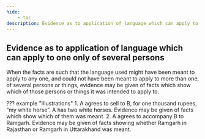 ```yaml
---
hide:
    - toc
description: Evidence as to application of language which can apply to one only of several persons
---
```


## Evidence as to application of language which can apply to one only of several persons

When the facts are such that the language used might have been meant to apply to any one, and could not have been meant to apply to more than one, of several persons or things, evidence may be given of facts which show which of those persons or things it was intended to apply to.


??? example "Illustrations"
    1. A agrees to sell to B, for one thousand rupees, “my white horse”. A has two white horses. Evidence may be given of facts which show which of them was meant.
    2. A agrees to accompany B to Ramgarh. Evidence may be given of facts showing whether Ramgarh in Rajasthan or Ramgarh in Uttarakhand was meant.
